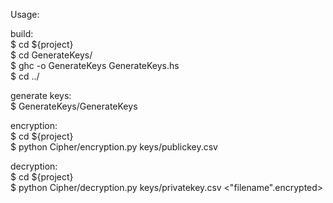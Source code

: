 Usage:  

build:  
  $ cd ${project}  
  $ cd GenerateKeys/  
  $ ghc -o GenerateKeys GenerateKeys.hs  
  $ cd ../  

generate keys:  
  $ GenerateKeys/GenerateKeys  

encryption:  
  $ cd ${project}  
  $ python Cipher/encryption.py keys/publickey.csv <textfile>  
  
decryption:  
  $ cd ${project}  
  $ python Cipher/decryption.py keys/privatekey.csv <"filename".encrypted>  
